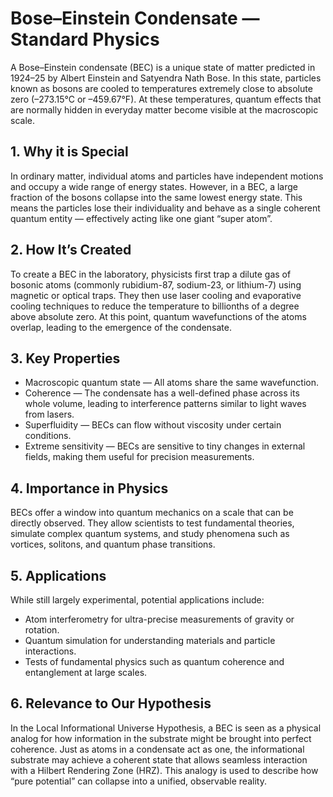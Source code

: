 # Bose–Einstein Condensate — Standard Physics

A Bose–Einstein condensate (BEC) is a unique state of matter predicted in 1924–25 by Albert Einstein and Satyendra Nath Bose. In this state, particles known as bosons are cooled to temperatures extremely close to absolute zero (–273.15°C or –459.67°F). At these temperatures, quantum effects that are normally hidden in everyday matter become visible at the macroscopic scale.

## 1. Why it is Special
In ordinary matter, individual atoms and particles have independent motions and occupy a wide range of energy states. However, in a BEC, a large fraction of the bosons collapse into the same lowest energy state. This means the particles lose their individuality and behave as a single coherent quantum entity — effectively acting like one giant “super atom”.

## 2. How It’s Created
To create a BEC in the laboratory, physicists first trap a dilute gas of bosonic atoms (commonly rubidium-87, sodium-23, or lithium-7) using magnetic or optical traps. They then use laser cooling and evaporative cooling techniques to reduce the temperature to billionths of a degree above absolute zero. At this point, quantum wavefunctions of the atoms overlap, leading to the emergence of the condensate.

## 3. Key Properties
- Macroscopic quantum state — All atoms share the same wavefunction.
- Coherence — The condensate has a well-defined phase across its whole volume, leading to interference patterns similar to light waves from lasers.
- Superfluidity — BECs can flow without viscosity under certain conditions.
- Extreme sensitivity — BECs are sensitive to tiny changes in external fields, making them useful for precision measurements.

## 4. Importance in Physics
BECs offer a window into quantum mechanics on a scale that can be directly observed. They allow scientists to test fundamental theories, simulate complex quantum systems, and study phenomena such as vortices, solitons, and quantum phase transitions.

## 5. Applications
While still largely experimental, potential applications include:
- Atom interferometry for ultra-precise measurements of gravity or rotation.
- Quantum simulation for understanding materials and particle interactions.
- Tests of fundamental physics such as quantum coherence and entanglement at large scales.

## 6. Relevance to Our Hypothesis
In the Local Informational Universe Hypothesis, a BEC is seen as a physical analog for how information in the substrate might be brought into perfect coherence. Just as atoms in a condensate act as one, the informational substrate may achieve a coherent state that allows seamless interaction with a Hilbert Rendering Zone (HRZ). This analogy is used to describe how “pure potential” can collapse into a unified, observable reality.
